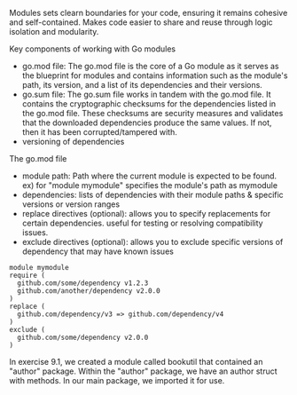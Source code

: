 Modules sets clearn boundaries for your code, ensuring it remains cohesive and self-contained. Makes
code easier to share and reuse through logic isolation and modularity.

Key components of working with Go modules

- go.mod file: The go.mod file is the core of a Go module as it serves as the blueprint for modules and contains information
  such as the module's path, its version, and a list of its dependencies and their versions.
- go.sum file: The go.sum file works in tandem with the go.mod file. It contains the cryptographic checksums for the dependencies
  listed in the go.mod file. These checksums are security measures and validates that the downloaded dependencies produce the same values.
  If not, then it has been corrupted/tampered with.
- versioning of dependencies

The go.mod file
- module path: Path where the current module is expected to be found.
ex) for "module mymodule" specifies the module's path as mymodule
- dependencies: lists of dependencies with their module paths & specific versions or version ranges
- replace directives (optional): allows you to specify replacements for certain dependencies.
  useful for testing or resolving compatibility issues.
- exclude directives (optional): allows you to exclude specific versions of dependency that may have known issues
```
module mymodule
require (
  github.com/some/dependency v1.2.3
  github.com/another/dependency v2.0.0
)
replace (
  github.com/dependency/v3 => github.com/dependency/v4
)
exclude (
  github.com/some/dependency v2.0.0
)
```

In exercise 9.1, we created a module called bookutil that contained an "author" package. Within the "author" package, we have an author struct with methods. In our main package, we imported it for use.